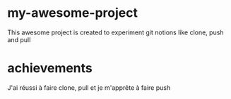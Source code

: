 # my-awesome-project

This awesome project is created to experiment git notions like clone, push and pull
# achievements

J'ai réussi à faire clone, pull et je m'apprête à faire push
